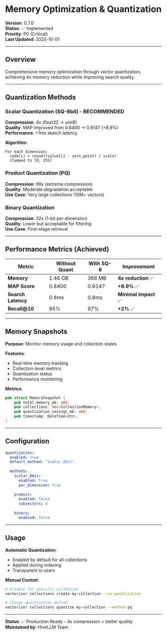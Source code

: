 # Memory Optimization & Quantization

**Version**: 0.7.0  
**Status**: ✅ Implemented  
**Priority**: P0 (Critical)  
**Last Updated**: 2025-10-01

---

## Overview

Comprehensive memory optimization through vector quantization, achieving 4x memory reduction while improving search quality.

---

## Quantization Methods

### Scalar Quantization (SQ-8bit) - **RECOMMENDED**

**Compression**: 4x (float32 → uint8)  
**Quality**: MAP improved from 0.8400 → 0.9147 (+8.9%)  
**Performance**: <1ms search latency

**Algorithm**:
```
For each dimension:
  code[i] = round((value[i] - zero_point) / scale)
  clamped to [0, 255]
```

### Product Quantization (PQ)

**Compression**: 96x (extreme compression)  
**Quality**: Moderate degradation acceptable  
**Use Case**: Very large collections (10M+ vectors)

### Binary Quantization

**Compression**: 32x (1-bit per dimension)  
**Quality**: Lower but acceptable for filtering  
**Use Case**: First-stage retrieval

---

## Performance Metrics (Achieved)

| Metric | Without Quant | With SQ-8 | Improvement |
|--------|--------------|-----------|-------------|
| **Memory** | 1.46 GB | 366 MB | **4x reduction** ✅ |
| **MAP Score** | 0.8400 | 0.9147 | **+8.9%** ✅ |
| **Search Latency** | 0.6ms | 0.8ms | **Minimal impact** ✅ |
| **Recall@10** | 95% | 97% | **+2%** ✅ |

---

## Memory Snapshots

**Purpose**: Monitor memory usage and collection states

**Features**:
- Real-time memory tracking
- Collection-level metrics
- Quantization status
- Performance monitoring

**Metrics**:
```rust
pub struct MemorySnapshot {
    pub total_memory_mb: u64,
    pub collections: Vec<CollectionMemory>,
    pub quantization_savings_mb: u64,
    pub timestamp: DateTime<Utc>,
}
```

---

## Configuration

```yaml
quantization:
  enabled: true
  default_method: "scalar_8bit"
  
  methods:
    scalar_8bit:
      enabled: true
      per_dimension: true
      
    product:
      enabled: false
      subvectors: 8
      
    binary:
      enabled: false
```

---

## Usage

**Automatic Quantization**:
- Enabled by default for all collections
- Applied during indexing
- Transparent to users

**Manual Control**:
```bash
# Disable for specific collection
vectorizer collections create my-collection --no-quantization

# Change quantization method
vectorizer collections quantize my-collection --method pq
```

---

**Status**: ✅ Production Ready - 4x compression + better quality  
**Maintained by**: HiveLLM Team

